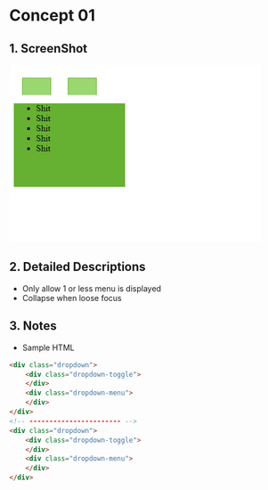 # Concept 01

## 1. ScreenShot

![Capture](capture.png)

## 2. Detailed Descriptions

* Only allow 1 or less menu is displayed
* Collapse when loose focus

## 3. Notes
* Sample HTML
```html
<div class="dropdown">
    <div class="dropdown-toggle">
    </div>
    <div class="dropdown-menu">
    </div>
</div>
<!-- ----------------------- -->
<div class="dropdown">
    <div class="dropdown-toggle">
    </div>
    <div class="dropdown-menu">
    </div>
</div>
```